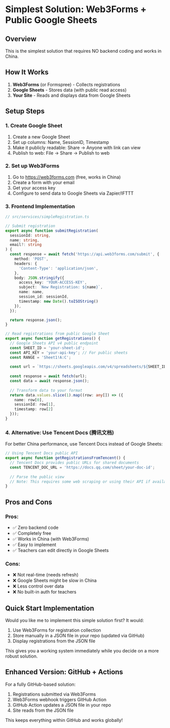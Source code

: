 # Simplest Solution: Web3Forms + Public Google Sheets

## Overview

This is the simplest solution that requires NO backend coding and works in China.

## How It Works

1. **Web3Forms** (or Formspree) - Collects registrations
2. **Google Sheets** - Stores data (with public read access)
3. **Your Site** - Reads and displays data from Google Sheets

## Setup Steps

### 1. Create Google Sheet

1. Create a new Google Sheet
2. Set up columns: Name, SessionID, Timestamp
3. Make it publicly readable: Share → Anyone with link can view
4. Publish to web: File → Share → Publish to web

### 2. Set up Web3Forms

1. Go to https://web3forms.com (free, works in China)
2. Create a form with your email
3. Get your access key
4. Configure to send data to Google Sheets via Zapier/IFTTT

### 3. Frontend Implementation

```typescript
// src/services/simpleRegistration.ts

// Submit registration
export async function submitRegistration(
  sessionId: string,
  name: string,
  email?: string
) {
  const response = await fetch('https://api.web3forms.com/submit', {
    method: 'POST',
    headers: {
      'Content-Type': 'application/json',
    },
    body: JSON.stringify({
      access_key: 'YOUR-ACCESS-KEY',
      subject: `New Registration: ${name}`,
      name: name,
      session_id: sessionId,
      timestamp: new Date().toISOString()
    }),
  });

  return response.json();
}

// Read registrations from public Google Sheet
export async function getRegistrations() {
  // Google Sheets API v4 public endpoint
  const SHEET_ID = 'your-sheet-id';
  const API_KEY = 'your-api-key'; // For public sheets
  const RANGE = 'Sheet1!A:C';
  
  const url = `https://sheets.googleapis.com/v4/spreadsheets/${SHEET_ID}/values/${RANGE}?key=${API_KEY}`;
  
  const response = await fetch(url);
  const data = await response.json();
  
  // Transform data to your format
  return data.values.slice(1).map((row: any[]) => ({
    name: row[0],
    sessionId: row[1],
    timestamp: row[2]
  }));
}
```

### 4. Alternative: Use Tencent Docs (腾讯文档)

For better China performance, use Tencent Docs instead of Google Sheets:

```typescript
// Using Tencent Docs public API
export async function getRegistrationsFromTencent() {
  // Tencent Docs provides public URLs for shared documents
  const TENCENT_DOC_URL = 'https://docs.qq.com/sheet/your-doc-id';
  
  // Parse the public view
  // Note: This requires some web scraping or using their API if available
}
```

## Pros and Cons

### Pros:
- ✅ Zero backend code
- ✅ Completely free
- ✅ Works in China (with Web3Forms)
- ✅ Easy to implement
- ✅ Teachers can edit directly in Google Sheets

### Cons:
- ❌ Not real-time (needs refresh)
- ❌ Google Sheets might be slow in China
- ❌ Less control over data
- ❌ No built-in auth for teachers

## Quick Start Implementation

Would you like me to implement this simple solution first? It would:

1. Use Web3Forms for registration collection
2. Store manually in a JSON file in your repo (updated via GitHub)
3. Display registrations from the JSON file

This gives you a working system immediately while you decide on a more robust solution.

## Enhanced Version: GitHub + Actions

For a fully GitHub-based solution:

1. Registrations submitted via Web3Forms
2. Web3Forms webhook triggers GitHub Action
3. GitHub Action updates a JSON file in your repo
4. Site reads from the JSON file

This keeps everything within GitHub and works globally!
